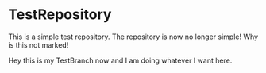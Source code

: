 TestRepository
==============

This is a simple test repository. The repository is now no longer simple! Why is this not marked!



Hey this is my TestBranch now and I am doing whatever I want here.